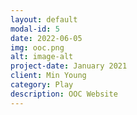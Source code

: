```yaml
---
layout: default
modal-id: 5
date: 2022-06-05
img: ooc.png
alt: image-alt
project-date: January 2021
client: Min Young
category: Play
description: OOC Website
---
```

